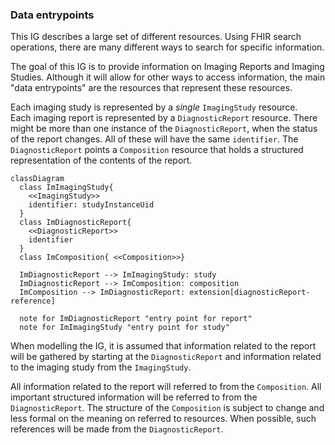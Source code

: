### Data entrypoints

This IG describes a large set of different resources. Using FHIR search operations, there are many different ways to search for specific information.

The goal of this IG is to provide information on Imaging Reports and Imaging Studies. Although it will allow for other ways to access information, the main "data entrypoints" are the resources that represent these resources.

Each imaging study is represented by a _single_ `ImagingStudy` resource.  
Each imaging report is represented by a `DiagnosticReport` resource. There might be more than one instance of the `DiagnosticReport`, when the status of the report changes. All of these will have the same `identifier`. The `DiagnosticReport` points a `Composition` resource that holds a structured representation of the contents of the report.

```mermaid
classDiagram
  class ImImagingStudy{ 
    <<ImagingStudy>> 
    identifier: studyInstanceUid
  }
  class ImDiagnosticReport{ 
    <<DiagnosticReport>> 
    identifier
  }
  class ImComposition{ <<Composition>>}
  
  ImDiagnosticReport --> ImImagingStudy: study
  ImDiagnosticReport --> ImComposition: composition
  ImComposition --> ImDiagnosticReport: extension[diagnosticReport-reference]

  note for ImDiagnosticReport "entry point for report"
  note for ImImagingStudy "entry point for study"
```

When modelling the IG, it is assumed that information related to the report will be gathered by starting at the `DiagnosticReport` and information related to the imaging study from the `ImagingStudy`.

All information related to the report will referred to from the `Composition`. All important structured information will be referred to from the `DiagnosticReport`. The structure of the `Composition` is subject to change and less formal on the meaning on referred to resources. When possible, such references will be made from the `DiagnosticReport`.

